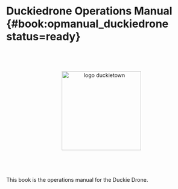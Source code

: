 # Duckiedrone Operations Manual {#book:opmanual_duckiedrone status=ready}

<div id="logo-container">
    <img alt="logo duckietown" id="logo" src="Mack-and-duckietown.png"/>
</div>

<style>
    img#logo {
        width: 15em;
        margin-top: 4em;
        margin-bottom: 4em;
    }
    
    #logo-container {
    text-align: center;
    }
</style>


<div style='page-break-before: always'>
</div>

This book is the operations manual for the Duckie Drone.

<!-- show a TOC of the book -->

<minitoc levels="2"/>
